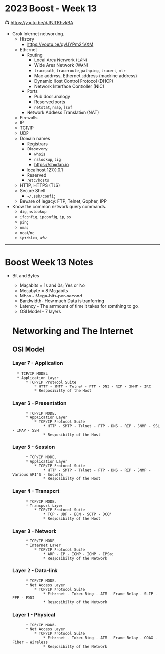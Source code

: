 # 2023 Boost - Week 13

📺 <https://youtu.be/dJPJTKhvkBA>

* Grok Internet networking.
    * History
        * <https://youtu.be/qvUYPm2nVXM>
    * Ethernet
        * Routing
           * Local Area Network (LAN)
           * Wide Area Network (WAN)
           * `tracepath`, `traceroute`, `pathping`, `tracert`, `mtr`
           * Mac address, Ethernet address (machine address)
           * Dynamic Host Control Protocol (DHCP)
           * Network Interface Controller (NIC)
        * Ports
           * Pub door analogy
           * Reserved ports
           * `netstat`, `nmap`, `lsof`
        * Network Address Translation (NAT)
    * Firewalls
    * IP
    * TCP/IP
    * UDP
    * Domain names
        * Registrars
        * Discovery
            * `whois`
            * `nslookup`, `dig`
            * <https://shodan.io>
        * localhost 127.0.0.1
        * Reserved
        * `/etc/hosts`
    * HTTP, HTTPS (TLS)
    * Secure Shell
        * `~/.ssh/config`
    * Beware of legacy: FTP, Telnet, Gopher, IPP
* Know the common network query commands.
    * `dig`, `nslookup`
    * `ifconfig`, `ipconfig`, `ip`, `ss`
    * `ping`
    * `nmap`
    * `ncat`/`nc`
    * `iptables`, `ufw`

---

# Boost Week 13 Notes

* Bit and Bytes
    * Magabits = 1s and 0s; Yes or No
    * Megabyte = 8 Megabits
    * Mbps - Mega-bits-per-second
    * Bandwidth- How much Data is tranferring
    * Latency - The ammount of time it takes for somthing to go.
    * OSI Model - 7 layers

         
    # Networking and The Internet
    ## OSI Model  

    ### Layer 7 - Application
        * TCP/IP MODEL
        * Application Layer
            * TCP/IP Protocol Suite
                * HTTP - SMTP - Telnet - FTP - DNS - RIP - SNMP - IRC
                * Resposibilty of the Host

    ### Layer 6 - Presentation
            * TCP/IP MODEL
            * Application Layer
                * TCP/IP Protocol Suite
                    * HTTP - SMTP - Telnet - FTP - DNS - RIP - SNMP - SSL - IMAP - SSH
                    * Resposibilty of the Host

    ### Layer 5 - Session
            * TCP/IP MODEL
            * Application Layer
                * TCP/IP Protocol Suite
                    * HTTP - SMTP - Telnet - FTP - DNS - RIP - SNMP - Various API'S - Sockets
                    * Resposibilty of the Host
                        
    ### Layer 4 - Transport
            * TCP/IP MODEL
            * Transport Layer
                * TCP/IP Protocol Suite
                    * TCP - UDP - ECN - SCTP - DCCP
                    * Resposibilty of the Host

    ### Layer 3 - Network
            * TCP/IP MODEL
            * Internet Layer
                * TCP/IP Protocol Suite
                    * ARP - IP - IGMP - ICMP - IPSec
                    * Resposibilty of the Network

    ### Layer 2 - Data-link
            * TCP/IP MODEL
            * Net Access Layer
                * TCP/IP Protocol Suite
                    * Ethernet - Token Ring - ATM - Frame Relay - SLIP - PPP - FDDI
                    * Resposibilty of the Network

    ### Layer 1 - Physical
            * TCP/IP MODEL
            * Net Access Layer
                * TCP/IP Protocol Suite
                    * Ethernet - Token Ring - ATM - Frame Relay - COAX - Fiber - Wireless
                    * Resposibilty of the Network